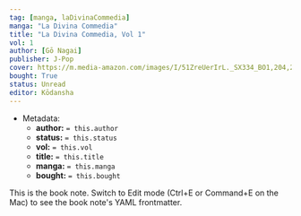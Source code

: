 ```yaml
---
tag: [manga, laDivinaCommedia]
manga: "La Divina Commedia"
title: "La Divina Commedia, Vol 1"
vol: 1
author: [Gō Nagai]
publisher: J-Pop
cover: https://m.media-amazon.com/images/I/51ZreUerIrL._SX334_BO1,204,203,200_.jpg
bought: True
status: Unread
editor: Kōdansha
---
```



- Metadata:
	- **author:** `= this.author`
	- **status:** `= this.status`
	- **vol:** `= this.vol`
	- **title:** `= this.title`
	- **manga:** `= this.manga`
	- **bought:** `= this.bought`

This is the book note. Switch to Edit mode (Ctrl+E or Command+E on the Mac) to see the book note's YAML frontmatter.